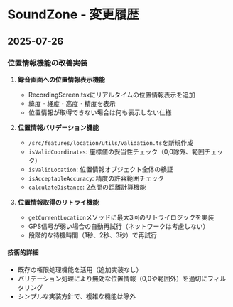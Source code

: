 # SoundZone - 変更履歴

## 2025-07-26
### 位置情報機能の改善実装

1. **録音画面への位置情報表示機能**
   - RecordingScreen.tsxにリアルタイムの位置情報表示を追加
   - 緯度・経度・高度・精度を表示
   - 位置情報が取得できない場合は何も表示しない仕様

2. **位置情報バリデーション機能**
   - `/src/features/location/utils/validation.ts`を新規作成
   - `isValidCoordinates`: 座標値の妥当性チェック（0,0除外、範囲チェック）
   - `isValidLocation`: 位置情報オブジェクト全体の検証
   - `isAcceptableAccuracy`: 精度の許容範囲チェック
   - `calculateDistance`: 2点間の距離計算機能

3. **位置情報取得のリトライ機能**
   - `getCurrentLocation`メソッドに最大3回のリトライロジックを実装
   - GPS信号が弱い場合の自動再試行（ネットワークは考慮しない）
   - 段階的な待機時間（1秒、2秒、3秒）で再試行

#### 技術的詳細
- 既存の権限処理機能を活用（追加実装なし）
- バリデーション処理により無効な位置情報（0,0や範囲外）を適切にフィルタリング
- シンプルな実装方針で、複雑な機能は除外